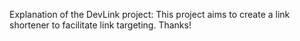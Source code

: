 Explanation of the DevLink project:
This project aims to create a link shortener to facilitate link targeting. Thanks!
